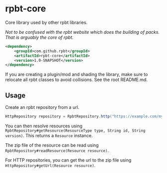 # rpbt-core
Core library used by other rpbt libraries.

*Not to be confused with the rpbt website which does the building of packs. That is arguably the core of rpbt.*
```xml
<dependency>
    <groupId>com.github.rpbt</groupId>
    <artifactId>rpbt-core</artifactId>
    <version>1.0-SNAPSHOT</version>
</dependency>
```
If you are creating a plugin/mod and shading the library, make sure to relocate all rpbt classes to avoid collisions. See the root README.md.
## Usage
Create an rpbt repository from a url.
```java
HttpRepository repository = RpbtRepository.http("https://example.com/my-rpbt-repo/");
```
You can then resolve resources using `RpbtRepository#getResource(ResourceType type, String id, String version)`. This returns a `Resource` instance.

The zip file of the resource can be read using `RpbtRepository#readResource(Resource resource)`.

For HTTP repositories, you can get the url to the zip file using `HttpRepository#getUrl(Resource resource)`.